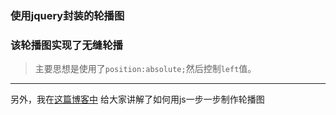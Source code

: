### 使用jquery封装的轮播图 ###
### 该轮播图实现了无缝轮播 ###
> 主要思想是使用了`position:absolute;`然后控制`left`值。
****
另外，我在[这篇博客中](http://www.cnblogs.com/zhuzhenwei918/p/6416880.html) 给大家讲解了如何用js一步一步制作轮播图
